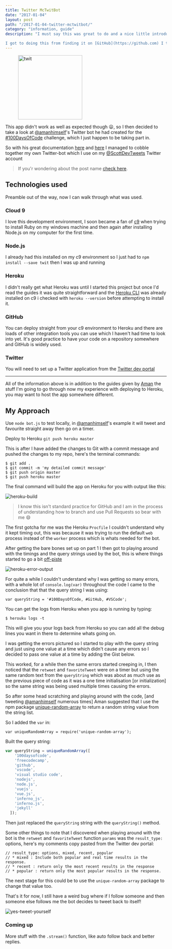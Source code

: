 ```yaml
---
title: Twitter McTwitBot
date: "2017-01-04"
layout: post
path: "/2017-01-04-twitter-mctwitbot/"
category: "information, guide"
description: "I must say this was great to do and a nice little introduction to [node.js](https://nodejs.org/en/) and [npm](https://www.npmjs.com/).

I got to doing this from finding it on [GitHub](https://github.com) I think I was looking for the Twitter icon in bootstrap whilst working on my [Random Quote Generator](http://codepen.io/spences10/full/dOaYbP/) I stumbled across the [twitter-bot-bootstrap](https://github.com/mobeets/twitter-bot-bootstrap) (as you do) so after stalling with my progress on the FreeCodeCamp(:fire:) zipline for a Wikipedia viewer I decided to give the Twitter bot a try and managed to create it and add it to [Heroku](https://heroku.com) :tada:"
---
```


<figure class="floatRight">
	<img style="height: 200px;" src="/articles/2017-01-04-twitter-mctwitbot/twitter-bird.png" alt="twit">
	<!--<figcaption>tweet yo"</figcaption>-->
</figure>

This app didn't work as well as expected though :frowning:, so I then decided to take a look at [@amanhimself](https://twitter.com/amanhimself)'s Twitter bot he had created for the [#100DaysOfCode](https://medium.freecodecamp.com/start-2017-with-the-100daysofcode-improved-and-updated-18ce604b237b) challenge, which I just happen to be taking part in.

So with his great documentation [here](https://hackernoon.com/create-a-simple-twitter-bot-with-node-js-5b14eb006c08) and [here](https://community.risingstack.com/how-to-make-a-twitter-bot-with-node-js/) I managed to cobble together my own Twitter-bot which I use on my [@ScottDevTweets](https://twitter.com/ScottDevTweets) Twitter account 

> If you'r wondering about the post name [check here](https://en.wikipedia.org/wiki/RRS_Sir_David_Attenborough#Boaty_McBoatface_Naming_Controversy).

## Technologies used

Preamble out of the way, now I can walk through what was used.

### Cloud 9

I love this development environment, I soon became a fan of [c9](https://c9.io/?redirect=0) when trying to install Ruby on my windows machine and then again after installing Node.js on my computer for the first time.

### Node.js

I already had this installed on my c9 environment so I just had to `npm install --save twit` then I was up and  running

### Heroku

I didn't really get what Heroku was until I started this project but once I'd read the guides it was quite straightforward and the [Heroku CLI](https://devcenter.heroku.com/articles/heroku-cli) was already installed on c9 i checked with `heroku --version` before attempting to install it.

### GitHub 

You can deploy straight from your c9 environment to Heroku and there are loads of other integration tools you can use which I haven't had time to look into yet. It's good practice to have your code on a repository somewhere and GitHub is widely used.

### Twitter 

You will need to set up a Twitter application from the [Twitter dev portal](https://apps.twitter.com/app/new)

---

All of the information above is in addition to the guides given by [Aman](https://github.com/amandeepmittal) the stuff I'm going to go through now my experience with deploying to Heroku, you may want to host the app somewhere different.

## My Approach

Use `node bot.js` to test locally, in [@amanhimself](https://twitter.com/amanhimself)'s example it will tweet and favourite straight away then go on a timer.

Deploy to Heroku `git push heroku master`

This is after I have added the changes to Git with a commit message and pushed the changes to my repo, here's the terminal commands:

```
$ git add .
$ git commit -m 'my detailed commit message'
$ git push origin master
$ git push heroku master
```

The final command will build the app on Heroku for you with output like this:

![heroku-build](/articles/2017-01-04-twitter-mctwitbot/heroku-build.png)

> I know this isn't standard practice for GitHub and I am in the process of understanding how to branch and use Pull Requests so bear with me :smile:

The first gotcha for me was the Heroku `Procfile` I couldn't understand why it kept timing out, this was because it was trying to run the default `web` process instead of the `worker` process which is whats needed for the bot.

After getting the bare bones set up on part 1 I then got to playing around with the timings and the query strings used by the bot, this is where things started to go a bit [off-piste](https://en.oxforddictionaries.com/definition/us/off-piste) 

![heroku-error-output](/articles/2017-01-04-twitter-mctwitbot/heroku-error-output.png)

For quite a while I couldn't understand why I was getting so many errors, with a whole lot of `console.log(var)` throughout the code I came to the conclusion that that the query string I was using:

```
var queryString = '#100DaysOfCode, #GitHub, #VSCode';
```

You can get the logs from Heroku when you app is running by typing:

```
$ herouku logs -t
```

This will give you your logs back from Heroku so you can add all the debug lines you want in there to determine whats going on.

I was getting the errors pictured so I started to play with the query string and just using one value at a time which didn't cause any errors so I decided to pass one value at a time by adding the Gist below.

<script src="https://gist.github.com/spences10/46d9981a805786e7c965cf292b9cb3ae.js"></script>

This worked, for a while then the same errors started creeping in, I then noticed that the `retweet` and `favoriteTweet` were on a timer but using the same random text from the `queryString` which was about as much use as the previous piece of code as it was a one time initialisation [or initialization] so the same string was being used multiple times causing the errors.

So after some head scratching and playing around with the code, [and tweeting [@amanhimself](https://twitter.com/amanhimself) numerous times] Aman suggested that I use the npm package [unique-random-array](https://www.npmjs.com/package/unique-random-array) to return a random string value from the string list.

So I added the `var` in:

```
var uniqueRandomArray = require('unique-random-array');
```

Built the query string:

```javascript
var queryString = uniqueRandomArray([
    '100daysofcode',
    'freecodecamp',
    'github',
    'vscode',
    'visual studio code',
    'nodejs',
    'node.js',
    'vuejs',
    'vue.js',
    'inferno_js',
    'inferno.js',
    'jekyll'
  ]);
```

Then just replaced the `queryString` string with the `queryString()` method.

Some other things to note that I discovered when playing around with the bot is the `retweet` and `favoriteTweet` function `params` was the     `result_type:` options, here's my comments copy pasted from the Twitter dev portal:

```
// result_type: options, mixed, recent, popular
// * mixed : Include both popular and real time results in the response.
// * recent : return only the most recent results in the response
// * popular : return only the most popular results in the response.
```

The next stage for this could be to use the `unique-random-array` package to change that value too.

That's it for now, I still have a weird bug where if I follow someone and then someone else follows me the bot decides to tweet back to itself!

![yes-tweet-yourself](/articles/2017-01-04-twitter-mctwitbot/yes-tweet-yourself.png)

### Coming up

More stuff with the `.stream()` function, like auto follow back and better replies.






